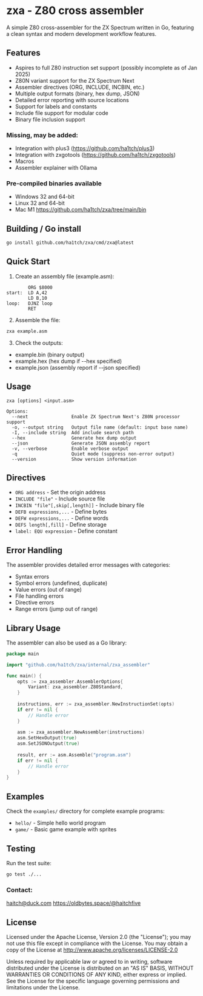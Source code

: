 # zxa - Z80 cross assembler

A simple Z80 cross-assembler for the ZX Spectrum written in Go, featuring a clean syntax and modern development workflow features.

## Features

- Aspires to full Z80 instruction set support (possibly incomplete as of Jan 2025)
- Z80N variant support for the ZX Spectrum Next
- Assembler directives (ORG, INCLUDE, INCBIN, etc.)
- Multiple output formats (binary, hex dump, JSON)
- Detailed error reporting with source locations
- Support for labels and constants
- Include file support for modular code
- Binary file inclusion support

### Missing, may be added:
- Integration with plus3 (https://github.com/ha1tch/plus3)
- Integration with zxgotools (https://github.com/ha1tch/zxgotools)
- Macros
- Assembler explainer with Ollama

### Pre-compiled binaries available
- Windows 32 and 64-bit
- Linux 32 and 64-bit
- Mac M1
https://github.com/ha1tch/zxa/tree/main/bin

## Building / Go install

```bash
go install github.com/ha1tch/zxa/cmd/zxa@latest
```

## Quick Start

1. Create an assembly file (example.asm):
```assembly
        ORG $8000
start:  LD A,42
        LD B,10
loop:   DJNZ loop
        RET
```

2. Assemble the file:
```bash
zxa example.asm
```

3. Check the outputs:
- example.bin (binary output)
- example.hex (hex dump if --hex specified)
- example.json (assembly report if --json specified)

## Usage

```
zxa [options] <input.asm>

Options:
  --next                Enable ZX Spectrum Next's Z80N processor support 
  -o, --output string   Output file name (default: input base name)
  -I, --include string  Add include search path
  --hex                 Generate hex dump output
  --json                Generate JSON assembly report
  -v, --verbose         Enable verbose output
  -q                    Quiet mode (suppress non-error output)
  --version             Show version information
```

## Directives

- `ORG address` - Set the origin address
- `INCLUDE "file"` - Include source file
- `INCBIN "file"[,skip[,length]]` - Include binary file
- `DEFB expressions,...` - Define bytes
- `DEFW expressions,...` - Define words
- `DEFS length[,fill]` - Define storage
- `label: EQU expression` - Define constant

## Error Handling

The assembler provides detailed error messages with categories:

- Syntax errors
- Symbol errors (undefined, duplicate)
- Value errors (out of range)
- File handling errors
- Directive errors
- Range errors (jump out of range)

## Library Usage

The assembler can also be used as a Go library:

```go
package main

import "github.com/ha1tch/zxa/internal/zxa_assembler"

func main() {
    opts := zxa_assembler.AssemblerOptions{
        Variant: zxa_assembler.Z80Standard,
    }
    
    instructions, err := zxa_assembler.NewInstructionSet(opts)
    if err != nil {
        // Handle error
    }
    
    asm := zxa_assembler.NewAssembler(instructions)
    asm.SetHexOutput(true)
    asm.SetJSONOutput(true)
    
    result, err := asm.Assemble("program.asm")
    if err != nil {
        // Handle error
    }
}
```

## Examples

Check the `examples/` directory for complete example programs:

- `hello/` - Simple hello world program
- `game/` - Basic game example with sprites

## Testing

Run the test suite:

```bash
go test ./...
```

### Contact:
haitch@duck.com
https://oldbytes.space/@haitchfive

## License

Licensed under the Apache License, Version 2.0 (the "License");
you may not use this file except in compliance with the License.
You may obtain a copy of the License at
http://www.apache.org/licenses/LICENSE-2.0

Unless required by applicable law or agreed to in writing, software
distributed under the License is distributed on an "AS IS" BASIS,
WITHOUT WARRANTIES OR CONDITIONS OF ANY KIND, either express or implied.
See the License for the specific language governing permissions and
limitations under the License.
